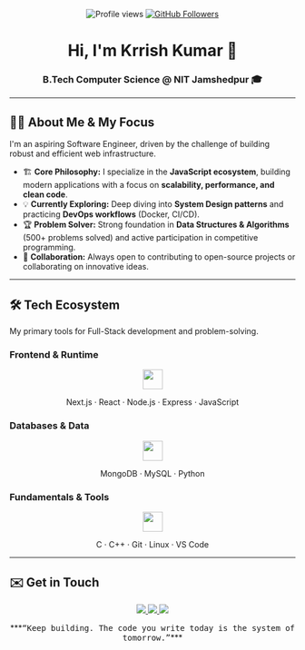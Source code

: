 <p align="center">
  <img src="https://komarev.com/ghpvc/?username=imkrrishgupta&color=0A66C2" alt="Profile views"/>
  <a href="https://github.com/imkrrishgupta?tab=followers"><img src="https://img.shields.io/github/followers/imkrrishgupta?style=social&label=Follow" alt="GitHub Followers"/></a>
</p>

<h1 align="center">
  Hi, I'm Krrish Kumar 👋
</h1>

<h3 align="center">
  B.Tech Computer Science @ NIT Jamshedpur 🎓
</h3>

---

## 👨‍💻 About Me & My Focus

I'm an aspiring Software Engineer, driven by the challenge of building robust and efficient web infrastructure.

- 🏗️ **Core Philosophy:** I specialize in the **JavaScript ecosystem**, building modern applications with a focus on **scalability, performance, and clean code**.
- 💡 **Currently Exploring:** Deep diving into **System Design patterns** and practicing **DevOps workflows** (Docker, CI/CD).
- 🏆 **Problem Solver:** Strong foundation in **Data Structures & Algorithms** (500+ problems solved) and active participation in competitive programming.
- 🤝 **Collaboration:** Always open to contributing to open-source projects or collaborating on innovative ideas.

---

## 🛠️ Tech Ecosystem

My primary tools for Full-Stack development and problem-solving.

### **Frontend & Runtime**
<p align="center">
  <img src="https://skillicons.dev/icons?i=nextjs,react,nodejs,express,js,html,css" height="35"/>
</p>
<div align="center">
  Next.js · React · Node.js · Express · JavaScript
</div>

### **Databases & Data**
<p align="center">
  <img src="https://skillicons.dev/icons?i=mongodb,mysql,python" height="35"/>
</p>
<div align="center">
  MongoDB · MySQL · Python
</div>

### **Fundamentals & Tools**
<p align="center">
  <img src="https://skillicons.dev/icons?i=c,cpp,git,github,linux,vscode" height="35"/>
</p>
<div align="center">
  C · C++ · Git · Linux · VS Code
</div>

---


## ✉️ Get in Touch

<p align="center">
  <a href="https://www.linkedin.com/in/krrish-kumar-bb2aaa328?lipi=urn%3Ali%3Apage%3Ad_flagship3_profile_view_base_contact_details%3B7fkUexiORhqc%2BMcTEqJSxg%3D%3D" target="_blank">
    <img src="https://img.shields.io/badge/LinkedIn-0A66C2?style=for-the-badge&logo=linkedin&logoColor=white"/>
  </a>
  <a href="mailto:imkrrishgupta@gmail.com" target="_blank">
    <img src="https://img.shields.io/badge/Email-D14836?style=for-the-badge&logo=gmail&logoColor=white"/>
  </a>
  <a href="https://leetcode.com/your-leetcode-handle" target="_blank">
    <img src="https://img.shields.io/badge/LeetCode-FFA116?style=for-the-badge&logo=leetcode&logoColor=black"/>
  </a>
</p>

<div align="center">
  ***<samp>“Keep building. The code you write today is the system of tomorrow.”</samp>***
</div>
